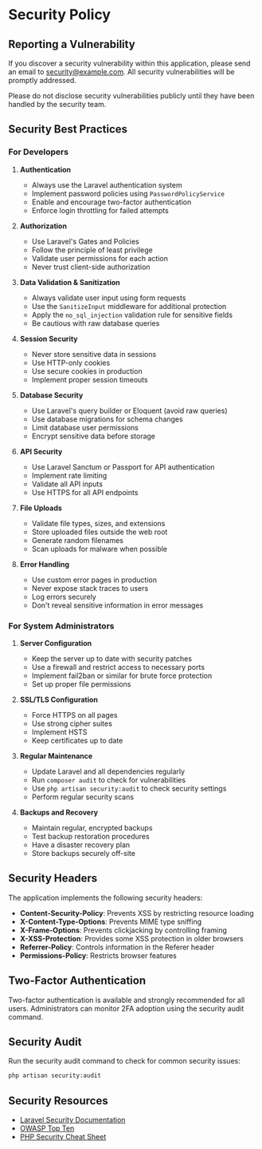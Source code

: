 # Security Policy

## Reporting a Vulnerability

If you discover a security vulnerability within this application, please send an email to [security@example.com](mailto:security@example.com). All security vulnerabilities will be promptly addressed.

Please do not disclose security vulnerabilities publicly until they have been handled by the security team.

## Security Best Practices

### For Developers

1. **Authentication**

    - Always use the Laravel authentication system
    - Implement password policies using `PasswordPolicyService`
    - Enable and encourage two-factor authentication
    - Enforce login throttling for failed attempts

2. **Authorization**

    - Use Laravel's Gates and Policies
    - Follow the principle of least privilege
    - Validate user permissions for each action
    - Never trust client-side authorization

3. **Data Validation & Sanitization**

    - Always validate user input using form requests
    - Use the `SanitizeInput` middleware for additional protection
    - Apply the `no_sql_injection` validation rule for sensitive fields
    - Be cautious with raw database queries

4. **Session Security**

    - Never store sensitive data in sessions
    - Use HTTP-only cookies
    - Use secure cookies in production
    - Implement proper session timeouts

5. **Database Security**

    - Use Laravel's query builder or Eloquent (avoid raw queries)
    - Use database migrations for schema changes
    - Limit database user permissions
    - Encrypt sensitive data before storage

6. **API Security**

    - Use Laravel Sanctum or Passport for API authentication
    - Implement rate limiting
    - Validate all API inputs
    - Use HTTPS for all API endpoints

7. **File Uploads**

    - Validate file types, sizes, and extensions
    - Store uploaded files outside the web root
    - Generate random filenames
    - Scan uploads for malware when possible

8. **Error Handling**
    - Use custom error pages in production
    - Never expose stack traces to users
    - Log errors securely
    - Don't reveal sensitive information in error messages

### For System Administrators

1. **Server Configuration**

    - Keep the server up to date with security patches
    - Use a firewall and restrict access to necessary ports
    - Implement fail2ban or similar for brute force protection
    - Set up proper file permissions

2. **SSL/TLS Configuration**

    - Force HTTPS on all pages
    - Use strong cipher suites
    - Implement HSTS
    - Keep certificates up to date

3. **Regular Maintenance**

    - Update Laravel and all dependencies regularly
    - Run `composer audit` to check for vulnerabilities
    - Use `php artisan security:audit` to check security settings
    - Perform regular security scans

4. **Backups and Recovery**
    - Maintain regular, encrypted backups
    - Test backup restoration procedures
    - Have a disaster recovery plan
    - Store backups securely off-site

## Security Headers

The application implements the following security headers:

- **Content-Security-Policy**: Prevents XSS by restricting resource loading
- **X-Content-Type-Options**: Prevents MIME type sniffing
- **X-Frame-Options**: Prevents clickjacking by controlling framing
- **X-XSS-Protection**: Provides some XSS protection in older browsers
- **Referrer-Policy**: Controls information in the Referer header
- **Permissions-Policy**: Restricts browser features

## Two-Factor Authentication

Two-factor authentication is available and strongly recommended for all users. Administrators can monitor 2FA adoption using the security audit command.

## Security Audit

Run the security audit command to check for common security issues:

```bash
php artisan security:audit
```

## Security Resources

- [Laravel Security Documentation](https://laravel.com/docs/security)
- [OWASP Top Ten](https://owasp.org/www-project-top-ten/)
- [PHP Security Cheat Sheet](https://cheatsheetseries.owasp.org/cheatsheets/PHP_Security_Cheat_Sheet.html)
